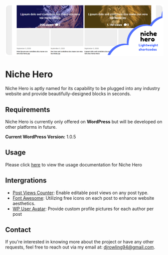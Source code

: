 ![Niche Hero](https://github.com/dallasrowling/niche-hero/blob/main/assets/images/niche-hero.png?raw=true)

# Niche Hero

Niche Hero is aptly named for its capability to be plugged into any industry website and provide beautifully-designed blocks in seconds. 

## Requirements

Niche Hero is currently only offered on **WordPress** but will be developed on other platforms in future. 

**Current WordPress Version:** 1.0.5

## Usage

Please click [here](https://github.com/dallasrowling/niche-hero/wiki/How-to-use-%22Niche-Hero%22-in-WordPress) to view the usage documentation for Niche Hero

## Intergrations

- [Post Views Counter](https://en-ca.wordpress.org/plugins/post-views-counter/): Enable editable post views on any post type.
- [Font Awesome](https://fontawesome.com/): Utilizing free icons on each post to enhance website aesthetics.
- [WP User Avatar](https://en-ca.wordpress.org/plugins/wp-user-avatar/): Provide custom profile pictures for each author per post

## Contact 

If you're interested in knowing more about the project or have any other requests, feel free to reach out via my email at: [djrowling94@gmail.com](mailto:djrowling94@gmail.com).
